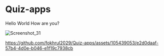 # Quiz-apps

Hello World 
How are you?

![Screenshot_31](https://github.com/fokhrul2029/Quiz-apps/assets/105439053/34591c88-7c50-43e2-9268-4ed5a4663c98)

https://github.com/fokhrul2029/Quiz-apps/assets/105439053/e2d0daaf-57b4-4d0e-b046-e1f19c7938cb

